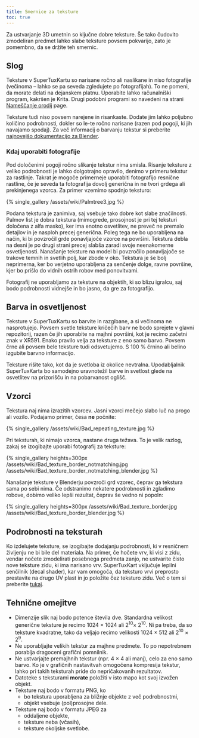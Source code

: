 ```yaml
---
title: Smernice za teksture
toc: true
---
```

Za ustvarjanje 3D umetnin so ključne dobre teksture. Še tako čudovito zmodeliran predmet lahko slabe teksture povsem pokvarijo, zato je pomembno, da se držite teh smernic.

## Slog

Teksture v SuperTuxKartu so narisane ročno ali naslikane in niso fotografije (večinoma – lahko se pa seveda zgledujete po fotografijah). To ne pomeni, da morate delati na dejanskem platnu. Uporabite lahko računalniški program, kakršen je Krita. Drugi podobni programi so navedeni na strani [Nameščanje orodij](Installing_Tools) page.

Teksture tudi niso povsem narejene in risankaste. Dodate jim lahko poljubno količino podrobnosti, dokler so le-te ročno narisane (razen pod pogoji, ki jih navajamo spodaj). Za več informacij o barvanju tekstur si preberite [najnovejšo dokumentacijo za Blender](https://docs.blender.org/manual/en/latest/sculpt_paint/texture_paint/index.html).

### Kdaj uporabiti fotografije

Pod določenimi pogoji ročno slikanje tekstur nima smisla. Risanje teksture z veliko podrobnosti je lahko dolgotrajno opravilo, denimo v primeru tekstur za rastlinje. Takrat je mogoče primerneje uporabiti fotografijo resnične rastline, če je seveda ta fotografija dovolj generična in ne tvori grdega ali prekinjenega vzorca. Za primer vzemimo spodnjo teksturo:

{% single_gallery /assets/wiki/Palmtree3.jpg %}

Podana tekstura je zanimiva, saj vsebuje tako dobre kot slabe značilnosti. Palmov list je dobra tekstura (mimogrede, prosojnost je pri tej teksturi določena z alfa masko), ker ima enotno osvetlitev, ne preveč ne premalo detajlov in je nasploh precej generična. Poleg tega ne bo uporabljena na način, ki bi povzročil grde ponavljajoče vzorce na površini. Tekstura debla na desni je po drugi strani precej slabša zaradi svoje neenakomerne osvetljenosti. Nanašanje teksture na model bi povzročilo ponavljajoče se trakove temnih in svetlih polj, kar zbode v oko. Tekstura je še bolj neprimerna, ker bo verjetno uporabljena za senčenje dolge, ravne površine, kjer bo prišlo do vidnih ostrih robov med ponovitvami.

Fotografij ne uporabljamo za teksture na objektih, ki so blizu igralcu, saj bodo podrobnosti vidnejše in bo jasno, da gre za fotografijo.

## Barva in osvetljenost

Teksture v SuperTuxKartu so barvite in razgibane, a si večinoma ne nasprotujejo. Povsem svetle teksture kričečih barv ne bodo sprejete v glavni repozitorij, razen če jih uporabite na majhni površini, kot je recimo začetni znak v XR591. Enako pravilo velja za teksture z eno samo barvo. Povsem črne ali povsem bele teksture tudi odsvetujemo. S 100 % črnino ali belino izgubite barvno informacijo.

Teksture rišite tako, kot da je svetloba iz okolice nevtralna. Upodabljalnik SuperTuxKarta bo samodejno uravnotežil barve in svetlost glede na osvetlitev na prizorišču in na pobarvanost oglišč. 

## Vzorci

Tekstura naj nima izrazitih vzorcev. Jasni vzorci mečejo slabo luč na progo ali vozilo. Podajamo primer, česa **ne** počnite:

{% single_gallery /assets/wiki/Bad_repeating_texture.jpg %}

Pri teksturah, ki nimajo vzorca, nastane druga težava. To je velik razlog, zakaj se izogibajte uporabi fotografij za teksture:

{% single_gallery heights=300px
/assets/wiki/Bad_texture_border_notmatching.jpg
/assets/wiki/Bad_texture_border_notmatching_blender.jpg
%}

Nanašanje teksture v Blenderju povzroči grd vzorec, čeprav ga tekstura sama po sebi nima. Če odstranimo nekatere podrobnosti in zgladimo robove, dobimo veliko lepši rezultat, čeprav še vedno ni popoln:

{% single_gallery heights=300px
/assets/wiki/Bad_texture_border.jpg
/assets/wiki/Bad_texture_border_blender.jpg
%}

## Podrobnosti na teksturah

Ko izdelujete teksture, se izogibajte dodajanju podrobnosti, ki v resničnem življenju ne bi bile del materiala. Na primer, če hočete vrv, ki visi z zidu, vendar nočete zmodelirati posebnega predmeta zanjo, ne ustvarite čisto nove teksture zidu, ki ima narisano vrv. SuperTuxKart vključuje lepilni senčilnik (decal shader), kar vam omogoča, da teksturo vrvi preprosto prestavite na drugo UV plast in jo položite čez teksturo zidu. Več o tem si preberite [tukaj](Texturing#Decals).

## Tehnične omejitve
* Dimenzije slik naj bodo potence števila dve. Standardna velikost generične teksture je recimo 1024 × 1024 ali 2<sup>10</sup>× 2<sup>10</sup>. Ni pa treba, da so teksture kvadratne, tako da veljajo recimo velikosti 1024 × 512 ali 2<sup>10</sup> × 2<sup>9</sup>.
* Ne uporabljajte velikih tekstur za majhne predmete. To po nepotrebnem porablja dragoceni grafični pomnilnik.
* Ne ustvarjajte premajhnih tekstur (npr. 4 × 4 ali manj), celo za eno samo barvo. Ko je v grafičnih nastavitvah omogočena kompresija tekstur, lahko pri takih teksturah pride do nepričakovanih rezultatov.
* Datoteke s teksturami **morate** položiti v isto mapo kot svoj izvožen objekt.
* Teksture naj bodo v formatu PNG, ko
    * bo tekstura uporabljena za bližnje objekte z več podrobnostmi,
    * objekt vsebuje (pol)prosojne dele.
* Teksture naj bodo v formatu JPEG za
    * oddaljene objekte,
    * teksture neba (včasih),
    * teksture okoljske svetlobe.
